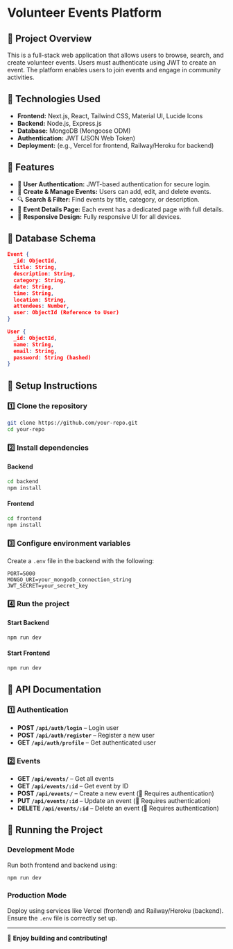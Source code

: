 # Volunteer Events Platform

## 📌 Project Overview
This is a full-stack web application that allows users to browse, search, and create volunteer events. Users must authenticate using JWT to create an event. The platform enables users to join events and engage in community activities.

## 📌 Technologies Used
- **Frontend:** Next.js, React, Tailwind CSS, Material UI, Lucide Icons
- **Backend:** Node.js, Express.js
- **Database:** MongoDB (Mongoose ODM)
- **Authentication:** JWT (JSON Web Token)
- **Deployment:** (e.g., Vercel for frontend, Railway/Heroku for backend)

## 📌 Features
- 🔐 **User Authentication:** JWT-based authentication for secure login.
- 📌 **Create & Manage Events:** Users can add, edit, and delete events.
- 🔍 **Search & Filter:** Find events by title, category, or description.
- 📅 **Event Details Page:** Each event has a dedicated page with full details.
- 📌 **Responsive Design:** Fully responsive UI for all devices.

## 📌 Database Schema
```json
Event {
  _id: ObjectId,
  title: String,
  description: String,
  category: String,
  date: String,
  time: String,
  location: String,
  attendees: Number,
  user: ObjectId (Reference to User)
}

User {
  _id: ObjectId,
  name: String,
  email: String,
  password: String (hashed)
}
```

## 📌 Setup Instructions
### 1️⃣ Clone the repository
```sh
git clone https://github.com/your-repo.git
cd your-repo
```
### 2️⃣ Install dependencies
#### Backend
```sh
cd backend
npm install
```
#### Frontend
```sh
cd frontend
npm install
```
### 3️⃣ Configure environment variables
Create a `.env` file in the backend with the following:
```
PORT=5000
MONGO_URI=your_mongodb_connection_string
JWT_SECRET=your_secret_key
```
### 4️⃣ Run the project
#### Start Backend
```sh
npm run dev
```
#### Start Frontend
```sh
npm run dev
```

## 📌 API Documentation
### 1️⃣ Authentication
- **POST `/api/auth/login`** – Login user
- **POST `/api/auth/register`** – Register a new user
- **GET `/api/auth/profile`** – Get authenticated user

### 2️⃣ Events
- **GET `/api/events/`** – Get all events
- **GET `/api/events/:id`** – Get event by ID
- **POST `/api/events/`** – Create a new event (🔐 Requires authentication)
- **PUT `/api/events/:id`** – Update an event (🔐 Requires authentication)
- **DELETE `/api/events/:id`** – Delete an event (🔐 Requires authentication)

## 📌 Running the Project
### Development Mode
Run both frontend and backend using:
```sh
npm run dev
```

### Production Mode
Deploy using services like Vercel (frontend) and Railway/Heroku (backend). Ensure the `.env` file is correctly set up.

---
🚀 **Enjoy building and contributing!**

